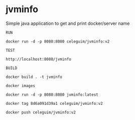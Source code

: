 # jvminfo

Simple java application to get and print docker/server name


```shell
RUN

docker run -d -p 8080:8080 celeguim/jvminfo:v2
```

```shell
TEST

http://localhost:8080/jvminfo
```

```shell
BUILD

docker build . -t jvminfo

docker images

docker run -d -p 8080:8080 jvminfo:latest

docker tag 8d6a091d39a1 celeguim/jvminfo:v2

docker push celeguim/jvminfo:v2
```
